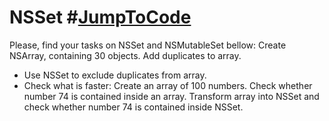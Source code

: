 # NSSet #[JumpToCode](https://github.com/dimatarelkin/NSSet/blob/master/ClassroomNSSet/ClassroomNSSet/main.m)

Please, find your tasks on NSSet and NSMutableSet bellow:
Create NSArray, containing 30 objects. Add duplicates to array.
- Use NSSet to exclude duplicates from array.
- Check what is faster:
    Create an array of 100 numbers. Check whether number 74 is contained inside an array.
    Transform array into NSSet and check whether number 74 is contained inside NSSet.
